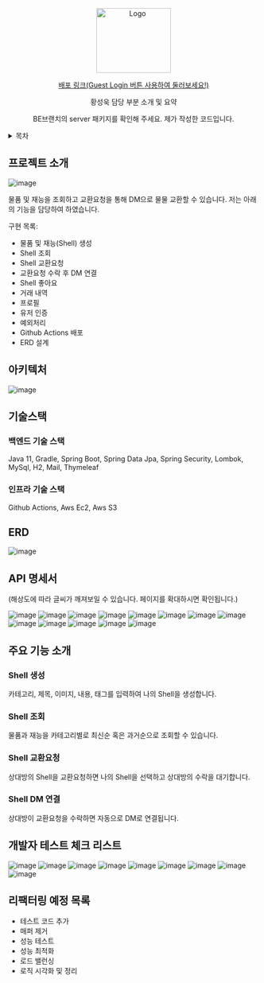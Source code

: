 <div align="center">
  <a href="https://github.com/tjddnr7760/stackoverflow_clone/assets/42529087/97f8f760-ae32-4d8a-8bd5-57cfd9765805">
    <img src="https://github.com/tjddnr7760/stackoverflow_clone/assets/42529087/97f8f760-ae32-4d8a-8bd5-57cfd9765805" alt="Logo" width="150" height="130">
  </a>
  <a href="http://shellwe.net">
    <p align="center">
    배포 링크(Guest Login 버튼 사용하여 둘러보세요!)
    </p>
  </a>

  <p align="center">
    황성욱 담당 부분 소개 및 요약
  </p>
  <p align="center">
    BE브랜치의 server 패키지를 확인해 주세요. 제가 작성한 코드입니다.
  </p>
</div>

<!-- TABLE OF CONTENTS -->
<details>
  <summary>목차</summary>
  <ol>
    <li>프로젝트 소개</a></li>
    <li>아키텍처</a></li>
    <li>기술 스택</a></li>
    <li>ERD</a></li>
    <li>API 명세서</a></li>
    <li>주요 기능 소개</a></li>
    <li>개발자 테스트 체크 리스트</a></li>
    <li>리팩터링 예정 목록</a></li>
  </ol>
</details>

## 프로젝트 소개
 
![image](https://github.com/tjddnr7760/stackoverflow_clone/assets/42529087/5283f889-3f39-4959-bdc9-291e5706b97a)  

물품 및 재능을 조회하고 교환요청을 통해 DM으로 물물 교환할 수 있습니다. 저는 아래의 기능을 담당하여 하였습니다.

구현 목록:
* 물품 및 재능(Shell) 생성
* Shell 조회
* Shell 교환요청
* 교환요청 수락 후 DM 연결
* Shell 좋아요
* 거래 내역
* 프로필
* 유저 인증
* 예외처리
* Github Actions 배포
* ERD 설계

## 아키텍처
![image](https://github.com/tjddnr7760/cafekiosk/assets/42529087/e7c0079e-114d-40aa-9d6a-9fdec4ed0346)

## 기술스택
### 백엔드 기술 스택
Java 11,  Gradle,  Spring Boot,  Spring Data Jpa,  Spring Security,  Lombok,  MySql,  H2,  Mail,  Thymeleaf
### 인프라 기술 스택
Github Actions,  Aws Ec2,  Aws S3

## ERD
![image](https://github.com/tjddnr7760/stackoverflow_clone/assets/42529087/79bd0172-576d-4cae-a167-19d9cc2ffef3)

## API 명세서
(해상도에 따라 글씨가 깨져보일 수 있습니다. 페이지를 확대하시면 확인됩니다.)

![image](https://github.com/tjddnr7760/cafekiosk/assets/42529087/4deb275c-96e4-4c59-9587-253480c7fa69)
![image](https://github.com/tjddnr7760/cafekiosk/assets/42529087/2ac48e56-2003-43c0-a28f-953d5064198e)
![image](https://github.com/tjddnr7760/cafekiosk/assets/42529087/c247a93f-1b7f-42ff-8639-40692991232c)
![image](https://github.com/tjddnr7760/cafekiosk/assets/42529087/c69052ee-8dc4-4367-a47c-6c9b60d1e848)
![image](https://github.com/tjddnr7760/cafekiosk/assets/42529087/4785f0ea-325c-4ac1-aac6-6a161d8e6eff)
![image](https://github.com/tjddnr7760/cafekiosk/assets/42529087/8298e4e1-2c87-456a-b77c-d7f00bff66c5)
![image](https://github.com/tjddnr7760/cafekiosk/assets/42529087/d6b624d5-0263-48d7-bf6b-82705b4262b8)
![image](https://github.com/tjddnr7760/cafekiosk/assets/42529087/cd3dc7fe-ce41-4aa5-a8e0-c5c387a838c3)
![image](https://github.com/tjddnr7760/cafekiosk/assets/42529087/ec3e8397-21c8-467f-8ba5-a11e583efcc0)
![image](https://github.com/tjddnr7760/cafekiosk/assets/42529087/f5098f88-c318-472d-8561-4e67705b6d83)
![image](https://github.com/tjddnr7760/cafekiosk/assets/42529087/de782cf7-bbc7-4bd2-8bc8-df0d6b1989a3)
![image](https://github.com/tjddnr7760/cafekiosk/assets/42529087/266e64f0-d074-4cee-b0fc-74e6465b2f0d)
![image](https://github.com/tjddnr7760/cafekiosk/assets/42529087/89909d7d-e07e-4fe8-a21a-a607e7069f0b)


## 주요 기능 소개
### Shell 생성
카테고리, 제목, 이미지, 내용, 태그를 입력하여 나의 Shell을 생성합니다.
### Shell 조회
물품과 재능을 카테고리별로 최신순 혹은 과거순으로 조회할 수 있습니다.
### Shell 교환요청
상대방의 Shell을 교환요청하면 나의 Shell을 선택하고 상대방의 수락을 대기합니다. 
### Shell DM 연결
상대방이 교환요청을 수락하면 자동으로 DM로 연결됩니다.

## 개발자 테스트 체크 리스트
![image](https://github.com/tjddnr7760/cafekiosk/assets/42529087/44292757-a9f7-4aad-bca3-863467649e6d)
![image](https://github.com/tjddnr7760/cafekiosk/assets/42529087/ba7c9e18-4e68-482a-852c-5eb655f83e57)
![image](https://github.com/tjddnr7760/cafekiosk/assets/42529087/ec0f8e20-495b-46b2-9ab9-ebc97cac8d9b)
![image](https://github.com/tjddnr7760/cafekiosk/assets/42529087/a62a95bd-08de-40d6-8f9a-842515515716)
![image](https://github.com/tjddnr7760/cafekiosk/assets/42529087/4859a103-f976-41dc-8cea-744dcd4fd792)
![image](https://github.com/tjddnr7760/cafekiosk/assets/42529087/00a495ad-7a11-4d72-b3eb-f355aebedeb4)
![image](https://github.com/tjddnr7760/cafekiosk/assets/42529087/33983d4c-9035-427b-a009-648eb19aadf9)
![image](https://github.com/tjddnr7760/cafekiosk/assets/42529087/b8c9d849-f153-4faf-9a1e-a57340314827)
![image](https://github.com/tjddnr7760/cafekiosk/assets/42529087/7e0e351a-5965-4623-a00f-486f8ee1fefc)

## 리팩터링 예정 목록
* 테스트 코드 추가
* 매퍼 제거
* 성능 테스트
* 성능 최적화
* 로드 밸런싱
* 로직 시각화 및 정리
